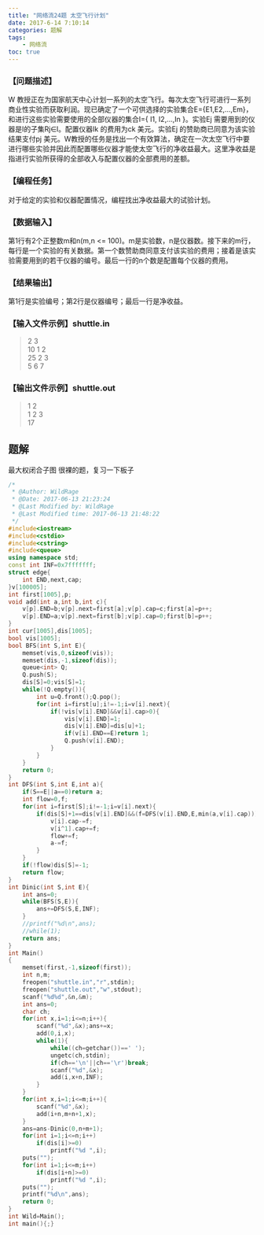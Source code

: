 ```yaml
---
title: "网络流24题 太空飞行计划"
date: 2017-6-14 7:10:14
categories: 题解
tags:
    - 网络流
toc: true
---
```

### 【问题描述】
W 教授正在为国家航天中心计划一系列的太空飞行。每次太空飞行可进行一系列商业性实验而获取利润。现已确定了一个可供选择的实验集合E={E1,E2,…,Em}，和进行这些实验需要使用的全部仪器的集合I={ I1, I2,…,In }。实验Ej 需要用到的仪器是I的子集Rj∈I。配置仪器Ik 的费用为ck 美元。实验Ej 的赞助商已同意为该实验结果支付pj 美元。W教授的任务是找出一个有效算法，确定在一次太空飞行中要进行哪些实验并因此而配置哪些仪器才能使太空飞行的净收益最大。这里净收益是指进行实验所获得的全部收入与配置仪器的全部费用的差额。
<!--more--> 
### 【编程任务】
对于给定的实验和仪器配置情况，编程找出净收益最大的试验计划。
### 【数据输入】
第1行有2个正整数m和n(m,n <= 100)。m是实验数，n是仪器数。接下来的m行，每行是一个实验的有关数据。第一个数赞助商同意支付该实验的费用；接着是该实验需要用到的若干仪器的编号。最后一行的n个数是配置每个仪器的费用。
### 【结果输出】
第1行是实验编号；第2行是仪器编号；最后一行是净收益。
### 【输入文件示例】shuttle.in
>2 3  
10 1 2  
25 2 3  
5 6 7  

### 【输出文件示例】shuttle.out
>1 2  
1 2 3  
17  

## 题解
最大权闭合子图
很裸的题，复习一下板子

```c++
/*
 * @Author: WildRage 
 * @Date: 2017-06-13 21:23:24 
 * @Last Modified by: WildRage
 * @Last Modified time: 2017-06-13 21:48:22
 */
#include<iostream>
#include<cstdio>
#include<cstring>
#include<queue>
using namespace std;
const int INF=0x7fffffff;
struct edge{
    int END,next,cap;
}v[100005];
int first[1005],p;
void add(int a,int b,int c){
    v[p].END=b;v[p].next=first[a];v[p].cap=c;first[a]=p++;
    v[p].END=a;v[p].next=first[b];v[p].cap=0;first[b]=p++;
}
int cur[1005],dis[1005];
bool vis[1005];
bool BFS(int S,int E){
    memset(vis,0,sizeof(vis));
    memset(dis,-1,sizeof(dis));
    queue<int> Q;
    Q.push(S);
    dis[S]=0;vis[S]=1;
    while(!Q.empty()){
        int u=Q.front();Q.pop();
        for(int i=first[u];i!=-1;i=v[i].next){
            if(!vis[v[i].END]&&v[i].cap>0){
                vis[v[i].END]=1;
                dis[v[i].END]=dis[u]+1;
                if(v[i].END==E)return 1;
                Q.push(v[i].END);
            }
        }
    }
    return 0;
}
int DFS(int S,int E,int a){
    if(S==E||a==0)return a;
    int flow=0,f;
    for(int i=first[S];i!=-1;i=v[i].next){
        if(dis[S]+1==dis[v[i].END]&&(f=DFS(v[i].END,E,min(a,v[i].cap)))>0){
            v[i].cap-=f;
            v[i^1].cap+=f;
            flow+=f;
            a-=f;
        }
    }
    if(!flow)dis[S]=-1;
    return flow;
}
int Dinic(int S,int E){
    int ans=0;
    while(BFS(S,E)){
        ans+=DFS(S,E,INF);
    }
    //printf("%d\n",ans);
    //while(1);
    return ans;
}
int Main()
{
    memset(first,-1,sizeof(first));
    int n,m;
    freopen("shuttle.in","r",stdin);
	freopen("shuttle.out","w",stdout);
    scanf("%d%d",&n,&m);
    int ans=0;
    char ch;
    for(int x,i=1;i<=n;i++){
        scanf("%d",&x);ans+=x;
        add(0,i,x);
        while(1){
            while((ch=getchar())==' ');
            ungetc(ch,stdin);
            if(ch=='\n'||ch=='\r')break;
            scanf("%d",&x);
            add(i,x+n,INF);
        }
    }
    for(int x,i=1;i<=m;i++){
        scanf("%d",&x);
        add(i+n,m+n+1,x);
    }
    ans=ans-Dinic(0,n+m+1);
    for(int i=1;i<=n;i++)
        if(dis[i]>=0)
            printf("%d ",i);
    puts("");
    for(int i=1;i<=m;i++)
        if(dis[i+n]>=0)
            printf("%d ",i);
    puts("");
    printf("%d\n",ans);
    return 0;
}
int Wild=Main();
int main(){;}
```
